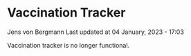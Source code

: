 Vaccination Tracker
================
Jens von Bergmann
Last updated at 04 January, 2023 - 17:03

Vaccination tracker is no longer functional.
